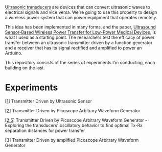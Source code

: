 [Ultrasonic transducers](https://en.wikipedia.org/wiki/Ultrasonic_transducer) are devices that can convert ultrasonic waves to electrical signals and vice versa. We're going to use this property to design a wireless power system that can power equipment that operates remotely. 

This idea has been implemented in many forms, and the paper, [Ultrasound Sensor-Based Wireless Power Transfer for Low-Power Medical Devices](https://www.researchgate.net/publication/334184504_Ultrasound_Sensor-Based_Wireless_Power_Transfer_for_Low-Power_Medical_Devices), is what I used as a starting point. The researchers test the efficacy of power transfer between an ultrasonic transmitter driven by a function generator and a receiver that has its signal rectified and amplified to power an Arduino.

This repository consists of the series of experiments I'm conducting, each building on the last.

# Experiments

[[1](Experiment-1)] Transmitter Driven by Ultrasonic Sensor

[[2](Experiment-2)] Transmitter Driven by Picoscope Arbitrary Waveform Generator

[[2.5](Experiment-2_5)] Transmitter Driven by Picoscope Arbitrary Waveform Generator - Exploring the transducers' oscillatory behavior to find optimal Tx-Rx separation distances for power transfer 

[3] Transmitter Driven by amplified Picoscope Arbitrary Waveform Generator
